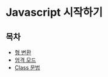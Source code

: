 # Javascript 시작하기

## 목차 
* [형 변환](/pages/javascript/01.type-conversions.md)
* [엄격 모드](/pages/javascript/02.strict-mode.md)
* [Class 문법](/pages/javascript/class.md)